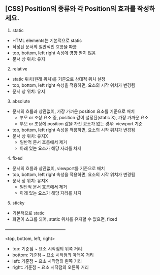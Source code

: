 ## [CSS] Position의 종류와 각 Position의 효과를 작성하세요.

1. static

- HTML elements는 기본적으로 static
- 작성된 문서의 일반적인 흐름을 따름
- top, bottom, left right 속성에 영향 받지 않음
- 문서 상 위치: 유지

2. relative

- static 위치(원래 위치)를 기준으로 상대적 위치 설정
- top, bottom, left right 속성을 적용하면, 요소의 시작 위치가 변경됨
- 문서 상 위치: 유지

3. absolute

- 문서의 흐름과 상관없이, 가장 가까운 position 요소를 기준으로 배치
  - 부모 or 조상 요소 중, position 값이 설정된(static X), 가장 가까운 요소
  - 부모 or 조상에 position 값을 가진 요소가 없는 경우: viewport 기준
- top, bottom, left right 속성을 적용하면, 요소의 시작 위치가 변경됨
- 문서 상 위치: 유지X
  - 일반적 문서 흐름에서 제거
  - 아래 있는 요소가 해당 자리를 차지

4. fixed

- 문서의 흐름과 상관없이, viewport를 기준으로 배치
- top, bottom, left right 속성을 적용하면, 요소의 시작 위치가 변경됨
- 문서 상 위치: 유지X
  - 일반적 문서 흐름에서 제거
  - 아래 있는 요소가 해당 자리를 차지

5. sticky

- 기본적으로 static
- 화면이 스크롤 되어, static 위치를 유지할 수 없으면, fixed

——————————————

<top, bottom, left, right>

- top: 기준점 ~ 요소 시작점의 위쪽 거리
- bottom: 기준점 ~ 요소 시작점의 아래쪽 거리
- left: 기준점 ~ 요소 시작점의 왼쪽 거리
- right: 기준점 ~ 요소 시작점의 오른쪽 거리

